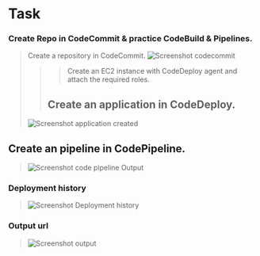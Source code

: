 # Task
### Create Repo in CodeCommit & practice CodeBuild & Pipelines.
> Create a repository in CodeCommit.
>  ![Screenshot codecommit](https://github.com/Vjyguvi/AWS-Pipeline/assets/150816386/9531210c-2720-4a16-b0e5-42e45e259381)
>>> Create an EC2 instance with CodeDeploy agent and attach the required roles.
>>## Create an application in CodeDeploy.
> ![Screenshot application created](https://github.com/Vjyguvi/AWS-Pipeline/assets/150816386/914af556-4c10-4610-b212-5a32f45dae9c)
## Create an pipeline in CodePipeline.
> ![Screenshot code pipeline](https://github.com/Vjyguvi/AWS-Pipeline/assets/150816386/602f4e62-31fb-4363-be34-4c48af5f0615)
> Output
### Deployment history
> ![Screenshot Deployment history](https://github.com/Vjyguvi/AWS-Pipeline/assets/150816386/9ebef89e-79b6-48aa-85dc-4c16ac5d4382)
### Output url
> ![Screenshot output](https://github.com/Vjyguvi/AWS-Pipeline/assets/150816386/e852035a-df73-4516-b41c-b80ee910f74b)
